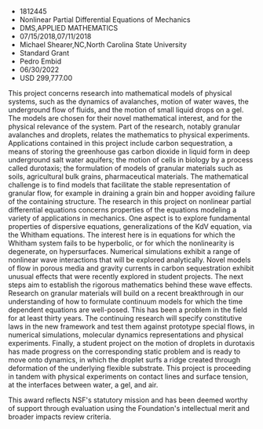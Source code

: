 
* 1812445
* Nonlinear Partial Differential Equations of Mechanics
* DMS,APPLIED MATHEMATICS
* 07/15/2018,07/11/2018
* Michael Shearer,NC,North Carolina State University
* Standard Grant
* Pedro Embid
* 06/30/2022
* USD 299,777.00

This project concerns research into mathematical models of physical systems,
such as the dynamics of avalanches, motion of water waves, the underground flow
of fluids, and the motion of small liquid drops on a gel. The models are chosen
for their novel mathematical interest, and for the physical relevance of the
system. Part of the research, notably granular avalanches and droplets, relates
the mathematics to physical experiments. Applications contained in this project
include carbon sequestration, a means of storing the greenhouse gas carbon
dioxide in liquid form in deep underground salt water aquifers; the motion of
cells in biology by a process called durotaxis; the formulation of models of
granular materials such as soils, agricultural bulk grains, pharmaceutical
materials. The mathematical challenge is to find models that facilitate the
stable representation of granular flow, for example in draining a grain bin and
hopper avoiding failure of the containing structure. The research in this
project on nonlinear partial differential equations concerns properties of the
equations modeling a variety of applications in mechanics. One aspect is to
explore fundamental properties of dispersive equations, generalizations of the
KdV equation, via the Whitham equations. The interest here is in equations for
which the Whitham system fails to be hyperbolic, or for which the nonlinearity
is degenerate, on hypersurfaces. Numerical simulations exhibit a range of
nonlinear wave interactions that will be explored analytically. Novel models of
flow in porous media and gravity currents in carbon sequestration exhibit
unusual effects that were recently explored in student projects. The next steps
aim to establish the rigorous mathematics behind these wave effects. Research on
granular materials will build on a recent breakthrough in our understanding of
how to formulate continuum models for which the time dependent equations are
well-posed. This has been a problem in the field for at least thirty years. The
continuing research will specify constitutive laws in the new framework and test
them against prototype special flows, in numerical simulations, molecular
dynamics representations and physical experiments. Finally, a student project on
the motion of droplets in durotaxis has made progress on the corresponding
static problem and is ready to move onto dynamics, in which the droplet surfs a
ridge created through deformation of the underlying flexible substrate. This
project is proceeding in tandem with physical experiments on contact lines and
surface tension, at the interfaces between water, a gel, and air.

This award reflects NSF's statutory mission and has been deemed worthy of
support through evaluation using the Foundation's intellectual merit and broader
impacts review criteria.
